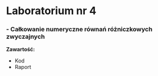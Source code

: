 # Laboratorium nr 4
### - Całkowanie numeryczne równań różniczkowych zwyczajnych
**Zawartość:**
- Kod 
- Raport

